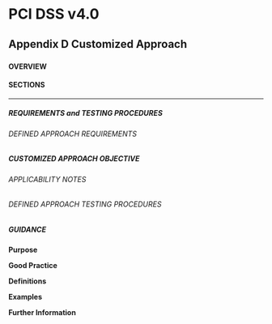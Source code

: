 # PCI DSS v4.0

## Appendix D	Customized Approach

### 

#### OVERVIEW



#### SECTIONS



---

##### REQUIREMENTS and TESTING PROCEDURES


###### DEFINED APPROACH REQUIREMENTS


##### CUSTOMIZED APPROACH OBJECTIVE


###### APPLICABILITY NOTES


###### DEFINED APPROACH TESTING PROCEDURES


##### GUIDANCE
**Purpose**

**Good Practice**

**Definitions**

**Examples**

**Further Information**


